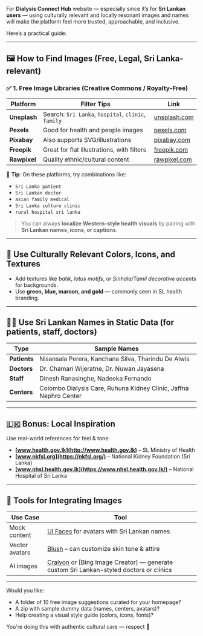 For **Dialysis Connect Hub** website — especially since it’s for **Sri Lankan users** — using culturally relevant and locally resonant images and names will make the platform feel more trusted, approachable, and inclusive.

Here’s a practical guide:

---

## 🖼️ How to Find Images (Free, Legal, Sri Lanka-relevant)

### ✅ 1. **Free Image Libraries (Creative Commons / Royalty-Free)**

| Platform            | Filter Tips                              | Link                          |
|---------------------|-------------------------------------------|-------------------------------|
| **Unsplash**        | Search: `Sri Lanka`, `hospital`, `clinic`, `family` | [unsplash.com](https://unsplash.com) |
| **Pexels**          | Good for health and people images         | [pexels.com](https://www.pexels.com) |
| **Pixabay**         | Also supports SVG/illustrations           | [pixabay.com](https://pixabay.com) |
| **Freepik**         | Great for flat illustrations, with filters | [freepik.com](https://www.freepik.com) |
| **Rawpixel**        | Quality ethnic/cultural content           | [rawpixel.com](https://www.rawpixel.com) |

📌 **Tip**: On these platforms, try combinations like:
- `Sri Lanka patient`
- `Sri Lankan doctor`
- `asian family medical`
- `Sri Lanka culture clinic`
- `rural hospital sri lanka`

> You can always **localize Western-style health visuals** by pairing with **Sri Lankan names, icons, or captions**.

---

## 🎨 Use Culturally Relevant Colors, Icons, and Textures
- Add textures like *batik*, *lotus motifs*, or *Sinhala/Tamil decorative accents* for backgrounds.
- Use **green, blue, maroon, and gold** — commonly seen in SL health branding.

---

## 👩‍⚕️ Use Sri Lankan Names in Static Data (for patients, staff, doctors)

| Type         | Sample Names                            |
|--------------|------------------------------------------|
| **Patients** | Nisansala Perera, Kanchana Silva, Tharindu De Alwis |
| **Doctors**  | Dr. Chamari Wijeratne, Dr. Nuwan Jayasena |
| **Staff**    | Dinesh Ranasinghe, Nadeeka Fernando      |
| **Centers**  | Colombo Dialysis Care, Ruhuna Kidney Clinic, Jaffna Nephro Center |

---

## 🇱🇰 Bonus: Local Inspiration

Use real-world references for feel & tone:
- **[www.health.gov.lk](http://www.health.gov.lk)** – SL Ministry of Health
- **[www.nkfsl.org](https://nkfsl.org/)** – National Kidney Foundation (Sri Lanka)
- **[www.nhsl.health.gov.lk](https://www.nhsl.health.gov.lk/)** – National Hospital of Sri Lanka

---

## 🧩 Tools for Integrating Images

| Use Case       | Tool                                   |
|----------------|----------------------------------------|
| Mock content   | [UI Faces](https://uifaces.co/) for avatars with Sri Lankan names |
| Vector avatars | [Blush](https://blush.design) – can customize skin tone & attire |
| AI images      | [Craiyon](https://www.craiyon.com) or [Bing Image Creator] — generate custom Sri Lankan-styled doctors or clinics |

---

Would you like:
- A folder of 10 free image suggestions curated for your homepage?
- A zip with sample dummy data (names, centers, avatars)?
- Help creating a visual style guide (colors, icons, fonts)?

You're doing this with authentic cultural care — respect 🙌